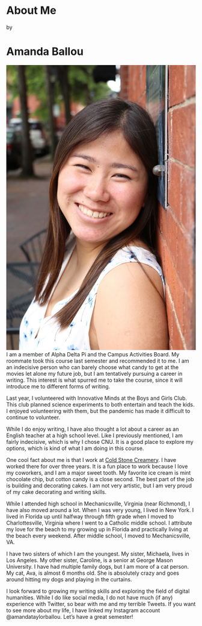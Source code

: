 # About Me
by
# Amanda Ballou
![Girl smiling against a brick wall](https://raw.githubusercontent.com/amandaballou/Amanda-Ballou/main/images/Profile.JPG) 
I am a member of Alpha Delta Pi and the Campus Activities Board.  My roommate took this course last semester and recommended it to me.  I am an indecisive person who can barely choose what candy to get at the movies let alone my future job, but I am tentatively pursuing a career in writing.  This interest is what spurred me to take the course, since it will introduce me to different forms of writing.

Last year, I volunteered with Innovative Minds at the Boys and Girls Club.  This club planned science experiments to both entertain and teach the kids.  I enjoyed volunteering with them, but the pandemic has made it difficult to continue to volunteer. 

While I do enjoy writing, I have also thought a lot about a career as an English teacher at a high school level.  Like I previously mentioned, I am fairly indecisive, which is why I chose CNU.  It is a good place to explore my options, which is kind of what I am doing in this course.  

One cool fact about me is that I work at [Cold Stone Creamery](https://www.coldstonecreamery.com/cakes/signaturecakes/index.html).  I have worked there for over three years.  It is a fun place to work because I love my coworkers, and I am a major sweet tooth.  My favorite ice cream is mint chocolate chip, but cotton candy is a close second.  The best part of the job is building and decorating cakes.  I am not very artistic, but I am very proud of my cake decorating and writing skills.  

While I attended high school in Mechanicsville, Virginia (near Richmond), I have also moved around a lot.  When I was very young, I lived in New York.  I lived in Florida up until halfway through fifth grade when I moved to Charlottesville, Virginia where I went to a Catholic middle school.  I attribute my love for the beach to my growing up in Florida and practically living at the beach every weekend.  After middle school, I moved to Mechanicsville, VA.  

I have two sisters of which I am the youngest.  My sister, Michaela, lives in Los Angeles.  My other sister, Caroline, is a senior at George Mason University.  I have had multiple family dogs, but I am more of a cat person.  My cat, Ava, is almost 6 months old.  She is absolutely crazy and goes around hitting my dogs and playing in the curtains.  

I look forward to growing my writing skills and exploring the field of digital humanities.  While I do like social media, I do not have much (if any) experience with Twitter, so bear with me and my terrible Tweets.  If you want to see more about my life, I have linked my Instagram account @amandataylorballou.  Let’s have a great semester!
